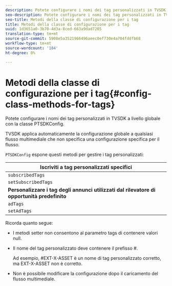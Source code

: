 ```yaml
---
description: Potete configurare i nomi dei tag personalizzati in TVSDK a livello globale con la classe PTSDKConfig.
seo-description: Potete configurare i nomi dei tag personalizzati in TVSDK a livello globale con la classe PTSDKConfig.
seo-title: Metodi della classe di configurazione per i tag
title: Metodi della classe di configurazione per i tag
uuid: 1d3651a0-3b70-4d3a-8ced-663a9dad7205
translation-type: tm+mt
source-git-commit: 5908e5a3521966496aeec0ef730e4a704fddfb68
workflow-type: tm+mt
source-wordcount: '184'
ht-degree: 0%

---
```



# Metodi della classe di configurazione per i tag{#config-class-methods-for-tags}

Potete configurare i nomi dei tag personalizzati in TVSDK a livello globale con la classe PTSDKConfig.

TVSDK applica automaticamente la configurazione globale a qualsiasi flusso multimediale che non specifica una configurazione specifica per il flusso.

`PTSDKConfig` espone questi metodi per gestire i tag personalizzati:

| **Iscriviti a tag personalizzati specifici** |
|---|
| `subscribedTags` | Recupera l&#39;elenco corrente di tag sottoscritti. |
| `setSubscribedTags` | Imposta l&#39;elenco dei tag sottoscritti che verranno esposti all&#39;applicazione. |
| **Personalizzare i tag degli annunci utilizzati dal rilevatore di opportunità predefinito** |
| `adTags` | Recupera l&#39;elenco corrente di tag degli annunci. |
| `setAdTags` | Imposta l&#39;elenco dei tag degli annunci che verranno utilizzati dal generatore di opportunità predefinito. |

Ricorda quanto segue:

* I metodi setter non consentono al parametro tags di contenere valori null.
* Il nome del tag personalizzato deve contenere il prefisso #.

   Ad esempio, #EXT-X-ASSET è un nome di tag personalizzato corretto, ma EXT-X-ASSET non è corretto.
* Non è possibile modificare la configurazione dopo il caricamento del flusso multimediale.

